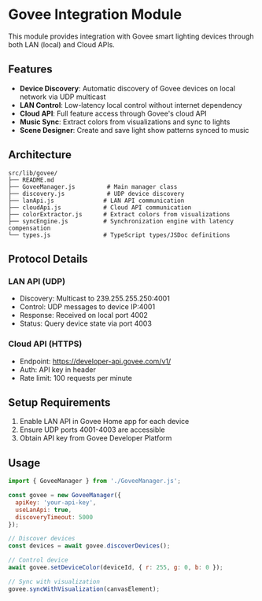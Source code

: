 # Govee Integration Module

This module provides integration with Govee smart lighting devices through both LAN (local) and Cloud APIs.

## Features

- **Device Discovery**: Automatic discovery of Govee devices on local network via UDP multicast
- **LAN Control**: Low-latency local control without internet dependency
- **Cloud API**: Full feature access through Govee's cloud API
- **Music Sync**: Extract colors from visualizations and sync to lights
- **Scene Designer**: Create and save light show patterns synced to music

## Architecture

```
src/lib/govee/
├── README.md
├── GoveeManager.js         # Main manager class
├── discovery.js            # UDP device discovery
├── lanApi.js              # LAN API communication
├── cloudApi.js            # Cloud API communication
├── colorExtractor.js      # Extract colors from visualizations
├── syncEngine.js          # Synchronization engine with latency compensation
└── types.js               # TypeScript types/JSDoc definitions
```

## Protocol Details

### LAN API (UDP)
- Discovery: Multicast to 239.255.255.250:4001
- Control: UDP messages to device IP:4001
- Response: Received on local port 4002
- Status: Query device state via port 4003

### Cloud API (HTTPS)
- Endpoint: https://developer-api.govee.com/v1/
- Auth: API key in header
- Rate limit: 100 requests per minute

## Setup Requirements

1. Enable LAN API in Govee Home app for each device
2. Ensure UDP ports 4001-4003 are accessible
3. Obtain API key from Govee Developer Platform

## Usage

```javascript
import { GoveeManager } from './GoveeManager.js';

const govee = new GoveeManager({
  apiKey: 'your-api-key',
  useLanApi: true,
  discoveryTimeout: 5000
});

// Discover devices
const devices = await govee.discoverDevices();

// Control device
await govee.setDeviceColor(deviceId, { r: 255, g: 0, b: 0 });

// Sync with visualization
govee.syncWithVisualization(canvasElement);
```